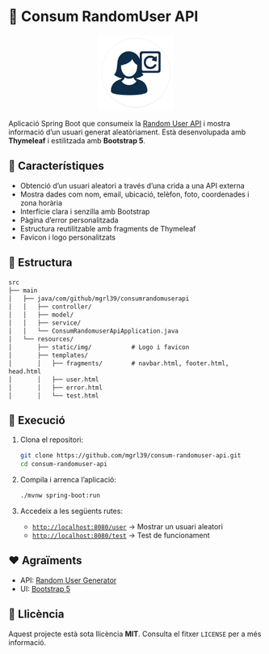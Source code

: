 # 👤 Consum RandomUser API

<p align="center">
  <img src="src/main/resources/static/img/logo.png" alt="Logo del projecte" width="150">
</p>

Aplicació Spring Boot que consumeix la [Random User API](https://randomuser.me) i mostra informació d’un usuari generat aleatòriament. Està desenvolupada amb **Thymeleaf** i estilitzada amb **Bootstrap 5**.

## 🚀 Característiques

- Obtenció d’un usuari aleatori a través d’una crida a una API externa
- Mostra dades com nom, email, ubicació, telèfon, foto, coordenades i zona horària
- Interfície clara i senzilla amb Bootstrap
- Pàgina d’error personalitzada
- Estructura reutilitzable amb fragments de Thymeleaf
- Favicon i logo personalitzats

## 📂 Estructura

```
src
├── main
│   ├── java/com/github/mgrl39/consumrandomuserapi
│   │   ├── controller/
│   │   ├── model/
│   │   ├── service/
│   │   └── ConsumRandomuserApiApplication.java
│   └── resources/
│       ├── static/img/           # Logo i favicon
│       ├── templates/
│       │   ├── fragments/        # navbar.html, footer.html, head.html
│       │   ├── user.html
│       │   ├── error.html
│       │   └── test.html
```

## 🔧 Execució

1. Clona el repositori:
   ```bash
   git clone https://github.com/mgrl39/consum-randomuser-api.git
   cd consum-randomuser-api
   ```

2. Compila i arrenca l’aplicació:
   ```bash
   ./mvnw spring-boot:run
   ```

3. Accedeix a les següents rutes:
    - [`http://localhost:8080/user`](http://localhost:8080/user) → Mostrar un usuari aleatori
    - [`http://localhost:8080/test`](http://localhost:8080/test) → Test de funcionament

## ❤️ Agraïments

- API: [Random User Generator](https://randomuser.me)
- UI: [Bootstrap 5](https://getbootstrap.com/)

## 📄 Llicència

Aquest projecte està sota llicència **MIT**. Consulta el fitxer `LICENSE` per a més informació.
